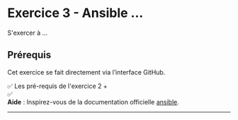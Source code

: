 # Exercice 3 - Ansible ... 
S'exercer à ...
## Prérequis
Cet exercice se fait directement via l’interface GitHub.

✅ Les pré-requis de l'exercice 2 +  
✅    
**Aide** : Inspirez-vous de la documentation officielle [ansible](https://docs.ansible.com/).

---
